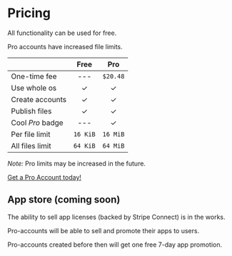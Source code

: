 # Pricing

All functionality can be used for free.

Pro accounts have increased file limits.

|                  |   Free   |   Pro    |
| ---------------- | :------: | :------: |
| One-time fee     |   ---    | `$20.48` |
| Use whole os     |    ✓     |    ✓     |
| Create accounts  |    ✓     |    ✓     |
| Publish files    |    ✓     |    ✓     |
| Cool *Pro* badge |   ---    |    ✓     |
| Per file limit   | `16 KiB` | `16 MiB` |
| All files limit  | `64 KiB` | `64 MiB` |

*Note:* Pro limits may be increased in the future.

[Get a Pro Account today!](../collaboration/my-account.md#my-account)

## App store (coming soon)

The ability to sell app licenses (backed by Stripe Connect) is in the works.

Pro-accounts will be able to sell and promote their apps to users.

Pro-accounts created before then will get one free 7-day app promotion.
